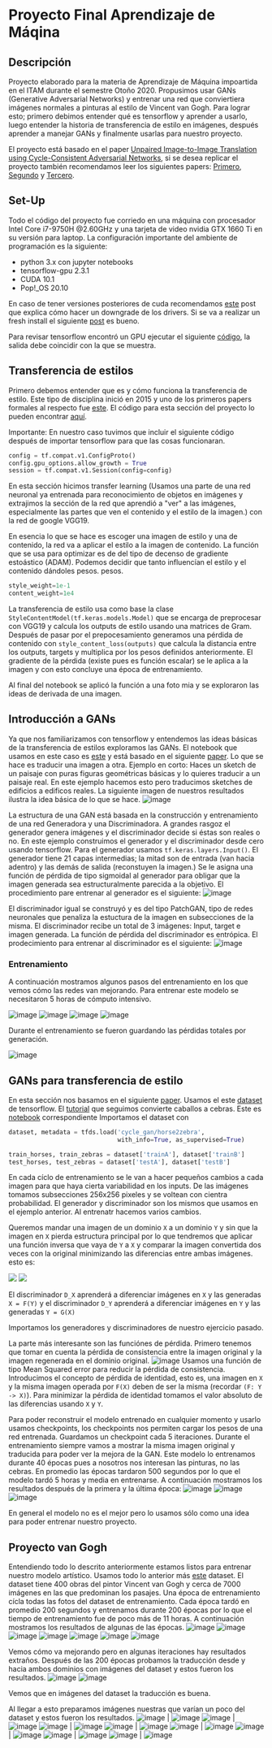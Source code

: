 # Proyecto Final Aprendizaje de Máqina

## Descripción

Proyecto elaborado para la materia de Aprendizaje de Máquina impoartida en el ITAM durante el semestre Otoño 2020. Propusimos usar GANs (Generative Adversarial 
Networks)
y entrenar una red que conviertiera imágenes normales a pinturas al estilo de Vincent van Gogh. Para lograr esto; primero debimos entender qué es tensorflow y 
aprender
a usarlo, luego entender la historia de transferencia de estilo en imágenes, después aprender a manejar GANs y finalmente usarlas para nuestro proyecto.

El proyecto está basado en el paper [Unpaired Image-to-Image Translation using Cycle-Consistent Adversarial Networks](https://arxiv.org/abs/1703.10593), si se desea
replicar el proyecto también recomendamos leer los siguientes papers: [Primero](https://arxiv.org/abs/1502.03167),  [Segundo](https://arxiv.org/abs/1607.08022) y 
[Tercero](https://arxiv.org/abs/1508.06576). 

## Set-Up
Todo el código del proyecto fue corriedo en una máquina con procesador Intel Core i7-9750H @2.60GHz y una tarjeta de video nvidia GTX 1660 Ti en su versión para 
laptop. La configuración importante del ambiente de programación es la siguiente:
* python 3.x con jupyter notebooks
* tensorflow-gpu 2.3.1
* CUDA 10.1
* Pop!_OS 20.10


En caso de tener versiones posteriores de cuda recomendamos [este](https://medium.com/@praveenkrishna/downgrade-cuda-for-tensorflow-gpu-17831db59099) post que explica
cómo hacer un downgrade de los drivers. Si se va a realizar un fresh install el siguiente 
[post](https://towardsdatascience.com/installing-tensorflow-gpu-in-ubuntu-20-04-4ee3ca4cb75d) es bueno.

Para revisar tensorflow encontró un GPU ejecutar el siguiente [código](https://github.com/FranciscoBuru/ML/blob/master/PFinal/src/Untitled.ipynb), la salida debe
coincidir con la que se muestra.

## Transferencia de estilos
Primero debemos entender que es y cómo funciona la transferencia de estilo. Este tipo de disciplina inició en 2015 y uno de los primeros papers formales
al respecto fue [este](https://arxiv.org/pdf/1508.06576.pdf). El código para esta sección del proyecto lo pueden encontrar 
[aquí](https://github.com/FranciscoBuru/ML/blob/master/PFinal/src/Tut_NST.ipynb). 

Importante: En nuestro caso tuvimos que incluir el siguiente código después de importar tensorflow para que las cosas funcionaran.

```python
config = tf.compat.v1.ConfigProto()
config.gpu_options.allow_growth = True
session = tf.compat.v1.Session(config=config)
```
En esta sección hicimos transfer learning (Usamos una parte de una red neuronal ya entrenada para reconocimiento de objetos en imágenes y extrajimos la sección de 
la red que aprendió a "ver" a las imágenes, especialmente las partes que ven el contenido y el estilo de la imagen.) con la red de google VGG19.

En esencia lo que se hace es escoger una imagen de estilo y una de contenido, la red va a aplicar el estilo a la imagen de contenido. La función que se usa para 
optimizar es de del tipo de decenso de gradiente estoástico (ADAM). Podemos decidir que tanto influencían el estilo y el contenido dándoles pesos. 
pesos.
````python
style_weight=1e-1
content_weight=1e4
````
La transferencia de estilo usa como base la clase `StyleContentModel(tf.keras.models.Model)` que se encarga de preprocesar con VGG19 y calcula los outputs de 
estilo usando una matrices de Gram. Después de pasar por el prepocesamiento generamos una pérdida de contenido con `style_content_loss(outputs)` que calcula 
la distancia entre los outputs, targets y multiplica por los pesos definidos anteriormente. El gradiente de la pérdida (existe pues es función escalar) se le aplica
a la imagen y con esto concluye una época de entrenamiento. 

Al final del notebook se aplicó la función a una foto mia y se exploraron las ideas de derivada de una imagen. 

## Introducción a GANs
Ya que nos familiarizamos con tensorflow y entendemos las ideas básicas de la transferencia de estilos exploramos las GANs. El notebook que usamos en este 
caso es [este](https://github.com/FranciscoBuru/ML/blob/master/PFinal/src/Pix2Pix.ipynb) y está basado en el siguiente [paper](https://arxiv.org/pdf/1611.07004.pdf).
Lo que se hace es traducir una imagen a otra. Ejemplo en corto: Haces un sketch de un paisaje con puras figuras geométricas básicas y lo quieres traducir a un 
paisaje real. En este ejemplo hacemos esto pero traducimos sketches de edificios a edificos reales. La siguiente imagen de nuestros resultados ilustra la idea 
básica de lo que se hace.
![image](imgs/2-4.png)

La estructura de una GAN está basada en la construcción y entrenamiento de una red Generadora y una Discriminadora. A grandes rasgoz
el generador genera imágenes y el discriminador decide si éstas son reales o no. En este ejemplo construimos el generador y el 
discriminador desde cero usando tensorflow. Para el generador usamos `tf.keras.layers.Input()`. El generador tiene 21 capas 
intermedias; la mitad son de entrada (van hacia adentro) y las demás de salida (reconstuyen la imagen.) Se le asigna una función
de pérdida de tipo sigmoidal al generador para obligar que la imagen generada sea estructuralmente parecida a la objetivo.
El procedimiento pare entrenar al generador es el siguiente:
![image](imgs/imagen.png)

El discriminador igual se construyó y es del tipo PatchGAN, tipo de redes neuronales que penaliza la estuctura de la imagen 
en subsecciones de la misma. El discriminador recibe un total de 3 imágenes: Input, target e imagen generada. La función de 
pérdida del discriminador es entrópica. El prodecimiento para entrenar al discriminador es el siguiente:
![image](imgs/d2.png)

### Entrenamiento
A continuación mostramos algunos pasos del entrenamiento en los que vemos cómo las redes van mejorando. Para entrenar este modelo
se necesitaron 5 horas de cómputo intensivo.

![image](imgs/2-1.png)
![image](imgs/2-2.png)
![image](imgs/2-3.png)
![image](imgs/2-4.png)

Durante el entrenamiento se fueron guardando las pérdidas totales por generación. 

![image](imgs/2-5.png)


## GANs para transferencia de estilo
En esta sección nos basamos en el siguiente [paper](https://arxiv.org/abs/1703.10593). Usamos el este 
[dataset](https://www.tensorflow.org/datasets/catalog/cycle_gan) de tensorflow. 
El [tutorial](https://www.tensorflow.org/tutorials/generative/cyclegan) que seguimos convierte caballos a cebras. 
Este es [notebook](https://github.com/FranciscoBuru/ML/blob/master/PFinal/src/Horse2Zebra.ipynb) correspondiente
Importamos el dataset con 
```python
dataset, metadata = tfds.load('cycle_gan/horse2zebra',
                              with_info=True, as_supervised=True)

train_horses, train_zebras = dataset['trainA'], dataset['trainB']
test_horses, test_zebras = dataset['testA'], dataset['testB']

```
En cada cíclo de entrenamiento se le van a hacer pequeños cambios a cada imagen para que haya cierta variabilidad en los inputs.
De las imágenes tomamos subsecciones 256x256 pixeles y se voltean con cientra probabilidad.
El generador y discriminador son los mismos que usamos en el ejemplo anterior. Al entrenatr hacemos varios cambios. 

Queremos mandar una imagen de un dominio `X` a un dominio `Y` y sin que la imagen en `X` pierda estructura principal por
lo que tendremos que aplicar una función inversa que vaya de `Y` a `X` y comparar la imagen convertida dos veces con la original
minimizando las diferencias entre ambas imágenes. esto es:


<img src="https://render.githubusercontent.com/render/math?math=(G: X -> Y)">
<img src="https://render.githubusercontent.com/render/math?math=(F: Y -> X)">


El discriminador `D_X` aprenderá a diferenciar imágenes en `X` y las generadas `X = F(Y)`
y el discriminador `D_Y` aprenderá a diferenciar imágenes en `Y` y las generadas `Y = G(X)`

Importamos los generadores y discriminadores de nuestro ejercicio pasado.


La parte más interesante son las funciónes de pérdida. Primero tenemos que tomar en cuenta la pérdida de consistencia entre
la imagen original y la imagen regenerada en el dominio original. 
![image](imgs/d3.png)
Usamos una función de tipo Mean Squared error para reducir la pérdida de consistencia. Introducimos el concepto de pérdida de 
identidad, esto es, una imagen en `X` y la misma imagen operada por `F(X)` deben de ser la misma (recordar `(F: Y -> X)`). Para 
minimizar la pérdida de identidad tomamos el valor absoluto de las diferencias usando `X` y `Y`. 

Para poder reconstruir el modelo entrenado en cualquier momento y usarlo usamos checkpoints, los checkpoints nos permiten 
cargar los pesos de una red entrenada. Guardamos un checkpoint cada 5 iteraciones. Durante el entrenamiento siempre vamos a 
mostrar la misma imagen original y traducida para poder ver la mejora de la GAN. Este modelo lo entrenamos durante 40 épocas 
pues a nosotros nos interesan las pinturas, no las cebras. En promedio las épocas tardaron 500 segundos por lo que el modelo tardó
5 horas y media en entrenarse. A continuación mostramos los resultados después de la primera y la última época:
![image](imgs/3-1.png)
![image](imgs/3-2.png)
![image](imgs/3-3.png)

En general el modelo no es el mejor pero lo usamos sólo como una idea para poder entrenar nuestro proyecto.
## Proyecto van Gogh

Entendiendo todo lo descrito anteriormente estamos listos para entrenar nuestro modelo artístico.
Usamos todo lo anterior más [este](https://www.tensorflow.org/datasets/catalog/cycle_gan#cycle_ganvangogh2photo) dataset. 
El dataset tiene 400 obras del pintor Vincent van Gogh y cerca de 7000 imágenes en las que predominan los pasajes.
Una época de entrenamiento cícla todas las fotos del dataset de entrenamiento. Cada época tardó en promedio 200 segundos y 
entrenamos durante 200 épocas por lo que el tiempo de entrenamiento fue de poco más de 11 horas. A continuación mostramos 
los resultados de algunas de las épocas.
![image](imgs/4-1.png)
![image](imgs/4-2.png)
![image](imgs/4-3.png)
![image](imgs/4-4.png)
![image](imgs/4-5.png)
![image](imgs/4-6.png)
![image](imgs/4-7.png)

Vemos cómo va mejorando pero en algunas iteraciones hay resultados extraños. Después de las 200 épocas probamos la 
traducción desde y hacia ambos dominios con imágenes del dataset y estos fueron los resultados.
![image](imgs/4-8.png)
![image](imgs/4-9.png)

Vemos que en imágenes del dataset la traducción es buena.

Al llegar a esto preparamos imágenes nuestras que varían un poco del dataset y estos fueron los resultados. 
![image](5b-1.png) | ![image](5-1.jpg)
![image](5b-2.png) | ![image](5-2.jpg)
![image](5b-3.png) | ![image](5-3.jpg)
![image](5b-4.png) | ![image](5-4.jpg)
![image](5b-5.png) | ![image](5-5.jpg)
![image](5b-6.png) | ![image](5-6.jpg)
![image](5b-7.png) | ![image](5-7.jpg)
![image](5b-8.png) | ![image](5-8.jpg)







